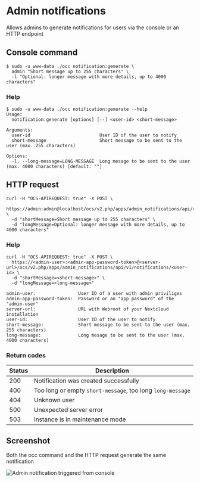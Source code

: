 # Admin notifications

Allows admins to generate notifications for users via the console or an HTTP endpoint

## Console command

```
$ sudo -u www-data ./occ notification:generate \
  admin "Short message up to 255 characters" \
  -l "Optional: longer message with more details, up to 4000 characters"
```

### Help

```
$ sudo -u www-data ./occ notification:generate --help
Usage:
  notification:generate [options] [--] <user-id> <short-message>

Arguments:
  user-id                          User ID of the user to notify
  short-message                    Short message to be sent to the user (max. 255 characters)

Options:
  -l, --long-message=LONG-MESSAGE  Long mesage to be sent to the user (max. 4000 characters) [default: ""]

```

## HTTP request

```
curl -H "OCS-APIREQUEST: true" -X POST \
  https://admin:admin@localhost/ocs/v2.php/apps/admin_notifications/api/v1/notifications/admin \
  -d "shortMessage=Short message up to 255 characters" \
  -d "longMessage=Optional: longer message with more details, up to 4000 characters"
```

### Help
```
curl -H "OCS-APIREQUEST: true" -X POST \
  https://<admin-user>:<admin-app-password-token>@<server-url>/ocs/v2.php/apps/admin_notifications/api/v1/notifications/<user-id> \
  -d "shortMessage=<short-message>" \
  -d "longMessage=<long-message>"

admin-user:                User ID of a user with admin priviliges
admin-app-password-token:  Password or an "app password" of the "admin-user"
server-url:                URL with Webroot of your Nextcloud installation
user-id:                   User ID of the user to notify
short-message:             Short message to be sent to the user (max. 255 characters)
long-message:              Long mesage to be sent to the user (max. 4000 characters)
```

### Return codes

Status | Description
------ | -----------
200 | Notification was created successfully
400 | Too long or empty `short-message`, too long `long-message`
404 | Unknown user
500 | Unexpected server error
503 | Instance is in maintenance mode

## Screenshot

Both the occ command and the HTTP request generate the same notification


![Admin notification triggered from console](docs/Screenshot.png)
